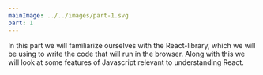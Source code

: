 ```yaml
---
mainImage: ../../images/part-1.svg
part: 1
---
```


<div class="intro">

[//]: # (Aloitame tässä osassa tutustumaan React-kirjastoon, jolla siis teemme sovelluksen selaimessa suoritettavan koodin. Käymme samalla myös nopean katsauksen Javascriptin Reactin kannalta oleellisimpiin ominaisuuksiin.)

In this part we will familiarize ourselves with the React-library, which we will be using to write the code that will run in the browser. Along with this we will look at some features of Javascript relevant to understanding React.

</div>

